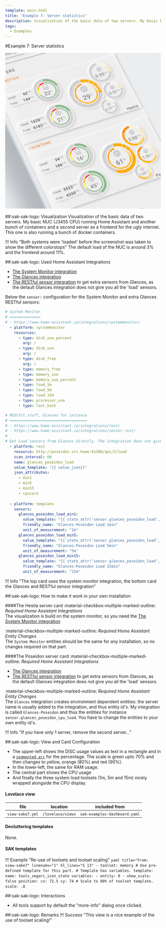 ```yaml
---
template: main.html
title: "Example 7: Server statistics"
description: Visualization of the basic data of two servers. My basic NUC running Home Assistant and another bunch of containers and a second server as a frontend.
tags:
  - Examples
---
```

#Example 7: Server statistics

![AmoebeLabs Swiss Army Knife Custom Card Example 7 - Servers]

##:sak-sak-logo: Visualization
Visualization of the basic data of two servers. My basic NUC (J3455 CPU) running Home Assistant and another bunch of containers and a second server as a frontend for the ugly internet. This one is also running a bunch of docker containers.

!!! Info "Both systems were 'loaded' before the screenshot was taken to show the different colorstops"
    The default load of the NUC is around 3% and the frontend around 11%.
    
##:sak-sak-logo: Used Home Assistant Integrations
- [The System Monitor integration](https://www.home-assistant.io/integrations/systemmonitor/)
- [The Glances integration](https://www.home-assistant.io/integrations/glances/)
- [The RESTful sensor integration](https://www.home-assistant.io/integrations/sensor.rest/) to get extra sensors from Glances, as the default Glances integration does not give you all the 'load' sensors.

Below the `sensor:` configuration for the System Monitor and extra Glances RESTful sensors:

```yaml title="System Monitor sensors" linenums="1"
# System Monitor
# ==============
# - https://www.home-assistant.io/integrations/systemmonitor/
  - platform: systemmonitor
    resources:
      - type: disk_use_percent
        arg: /
      - type: disk_use
        arg: /
      - type: disk_free
        arg: /
      - type: memory_free
      - type: memory_use
      - type: memory_use_percent    
      - type: load_1m
      - type: load_5m
      - type: load_15m
      - type: processor_use
      - type: last_boot

```
```yaml title="Extra Glances sensors" linenums="1"
# REStful stuff, Glances for instance
# ===================================
# - https://www.home-assistant.io/integrations/rest/
# - https://www.home-assistant.io/integrations/sensor.rest/
#
# Get Load sensors from Glances directly. The integration does not give them...
  - platform: rest
    resource: http://poseidon.srv.home:61208/api/3/load
    scan_interval: 60
    name: glances_poseidon_load
    value_template: "{{ value_json}}"
    json_attributes:
      - min1
      - min5
      - min15
      - cpucore

  - platform: template
    sensors:
      glances_poseidon_load_min1:
        value_template: "{{ state_attr('sensor.glances_poseidon_load', 'min1') }}"
        friendly_name: "Glances-Poseidon Load 1min"
        unit_of_measurement: "1m"
      glances_poseidon_load_min5:
        value_template: "{{ state_attr('sensor.glances_poseidon_load', 'min5') }}"
        friendly_name: "Glances-Poseidon Load 5min"
        unit_of_measurement: "5m"
      glances_poseidon_load_min15:
        value_template: "{{ state_attr('sensor.glances_poseidon_load', 'min15') }}"
        friendly_name: "Glances-Poseidon Load 15min"
        unit_of_measurement: "15m"
```

!!! Info "The top card uses the system monitor integration, the bottom card the Glances and RESTful sensor integration"

##:sak-sak-logo: How to make it work in your own installation

####The Hestia server card
:material-checkbox-multiple-marked-outline: _Required Home Assistant Integrations_<br>
The visualization is build on the system monitor, so you need the [The System Monitor integration](https://www.home-assistant.io/integrations/systemmonitor/)

:material-checkbox-multiple-marked-outline: _Required Home Assistant Entity Changes_<br>
The `System Monitor` entities should be the same for any installation, so no changes required on that part.


####The Poseidon server card
:material-checkbox-multiple-marked-outline: _Required Home Assistant Integrations_<br>

- [The Glances integration](https://www.home-assistant.io/integrations/glances/)
- [The RESTful sensor integration](https://www.home-assistant.io/integrations/sensor.rest/) to get extra sensors from Glances, as the default Glances integration does not give you all the 'load' sensors.

:material-checkbox-multiple-marked-outline: _Required Home Assistant Entity Changes_<br>
The `Glances` integration creates environment dependent entities: the server name is usually added to the integration, and thus entity id's.
My integration is called `Glances-Poseidon` and thus the entities for instance `sensor.glances_poseidon_cpu_load`. You have to change the entities to your own entity id's.

!!! Info "If you have only 1 server, remove the second server..."

##:sak-sak-logo: View and Card Configuration
- The upper-left shows the DISC usage values as text in a rectangle and in a [`segmented arc`][Swiss Army Knife Custom card Segmented Arc Tool] for the percentage. The scale is green upto 70% and then changes to yellow, orange (80%) and red (90%).
- In the lower-left, the same for RAM usage.
- The central part shows the CPU usage
- And finally the three system load toolsets (1m, 5m and 15m) nicely wrapped alongside the CPU display.

#### Lovelace view
| file | location | included from |
| ---- | -------- | ------------- |
| `view-sake7.yml` | `/lovelace/views` | `sak-examples-dashboard.yaml`|

#### Decluttering templates
None.

#### SAK templates
!!! Example "Re-use of toolsets and toolset scaling"
    ```yaml title="From: view-sake7" linenums="1" hl_lines="5 13"
    - toolset: memory
      # Use pre-defined template for this part.
      # Template has variables.
      template:
        name: tools_segarc_icon_state
        variables:
          - entity: 0
          - show_scale: false
      position:
        cx: 72.5
        cy: 74
        # Scale to 80% of toolset template.
        scale: .8
    ```

##:sak-sak-logo: Interactions
- All tools support by default the "more-info" dialog once clicked.

##:sak-sak-logo: Remarks
!!! Success "This view is a nice example of the use of toolset scaling!"

<!-- Image references -->

[AmoebeLabs Swiss Army Knife Custom Card Example 7 - Servers]: ../assets/screenshots/sak-example-7.png "Swiss Army Knife Example 7 - Servers"

<!-- Internal references -->
[Swiss Army Knife Custom card Segmented Arc Tool]: ../..//tools/segarc-tool/